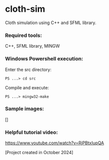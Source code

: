 # cloth-sim
Cloth simulation using C++ and SFML library.

### Required tools:
C++, SFML library, MINGW

### Windows Powershell execution:

Enter the src directory:

```PS ...> cd src```

Compile and execute:

```PS ...> mingw32-make```

### Sample images:
[]

### Helpful tutorial video:
https://www.youtube.com/watch?v=RjPBtxIupQA

\[Project created in October 2024\]